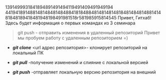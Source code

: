 1391499931841894891491494119491409491949194
4419418914881481484814848841818488481481481481848148481488141481848189418481948198491981518г581985915814545
Привет, Гитхаб! Здесь будет информация о первых командах из 3 семинара
> git push - отправить изменения в удаленный репозиторий 
Привет мы пробуем работу с удаленным репозиторием =)

* ***git clone***  <url адрес репозитория>- клонирует репозиторий на локальный ПК

 * ***git pull*** -получение изменений и слияние с локальной версией

 * ***git push*** -отправляет локальную версию репозитория на внешний